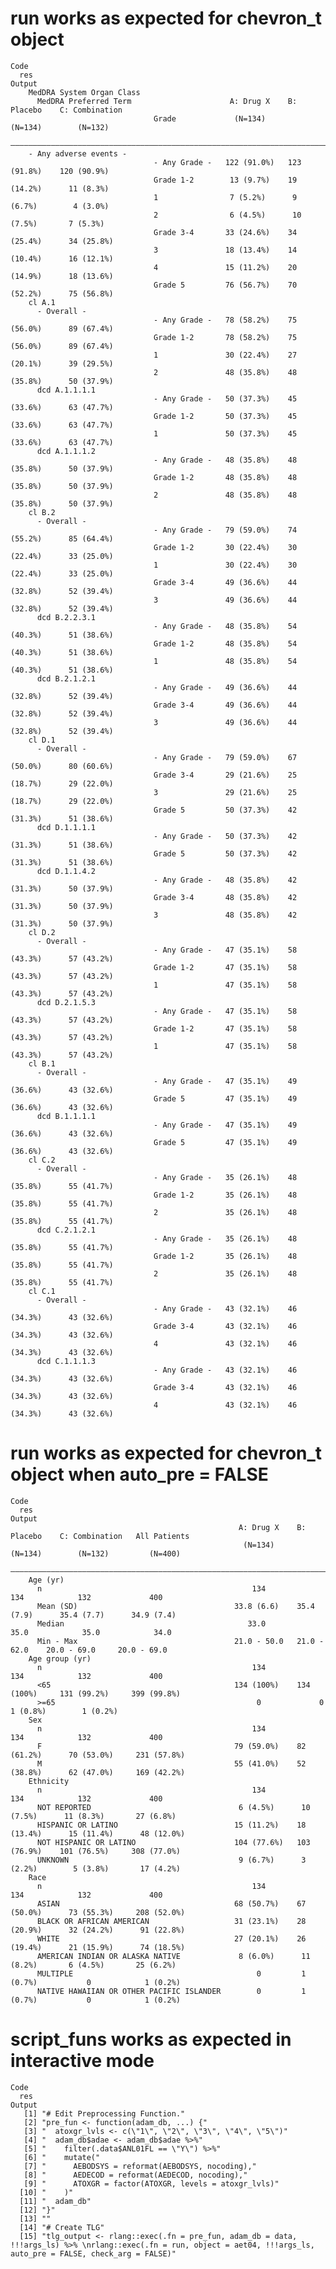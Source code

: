# run works as expected for chevron_t object

    Code
      res
    Output
        MedDRA System Organ Class                                                             
          MedDRA Preferred Term                      A: Drug X    B: Placebo    C: Combination
                                    Grade             (N=134)       (N=134)        (N=132)    
        ——————————————————————————————————————————————————————————————————————————————————————
        - Any adverse events -                                                                
                                    - Any Grade -   122 (91.0%)   123 (91.8%)    120 (90.9%)  
                                    Grade 1-2        13 (9.7%)    19 (14.2%)      11 (8.3%)   
                                    1                7 (5.2%)      9 (6.7%)        4 (3.0%)   
                                    2                6 (4.5%)      10 (7.5%)       7 (5.3%)   
                                    Grade 3-4       33 (24.6%)    34 (25.4%)      34 (25.8%)  
                                    3               18 (13.4%)    14 (10.4%)      16 (12.1%)  
                                    4               15 (11.2%)    20 (14.9%)      18 (13.6%)  
                                    Grade 5         76 (56.7%)    70 (52.2%)      75 (56.8%)  
        cl A.1                                                                                
          - Overall -                                                                         
                                    - Any Grade -   78 (58.2%)    75 (56.0%)      89 (67.4%)  
                                    Grade 1-2       78 (58.2%)    75 (56.0%)      89 (67.4%)  
                                    1               30 (22.4%)    27 (20.1%)      39 (29.5%)  
                                    2               48 (35.8%)    48 (35.8%)      50 (37.9%)  
          dcd A.1.1.1.1                                                                       
                                    - Any Grade -   50 (37.3%)    45 (33.6%)      63 (47.7%)  
                                    Grade 1-2       50 (37.3%)    45 (33.6%)      63 (47.7%)  
                                    1               50 (37.3%)    45 (33.6%)      63 (47.7%)  
          dcd A.1.1.1.2                                                                       
                                    - Any Grade -   48 (35.8%)    48 (35.8%)      50 (37.9%)  
                                    Grade 1-2       48 (35.8%)    48 (35.8%)      50 (37.9%)  
                                    2               48 (35.8%)    48 (35.8%)      50 (37.9%)  
        cl B.2                                                                                
          - Overall -                                                                         
                                    - Any Grade -   79 (59.0%)    74 (55.2%)      85 (64.4%)  
                                    Grade 1-2       30 (22.4%)    30 (22.4%)      33 (25.0%)  
                                    1               30 (22.4%)    30 (22.4%)      33 (25.0%)  
                                    Grade 3-4       49 (36.6%)    44 (32.8%)      52 (39.4%)  
                                    3               49 (36.6%)    44 (32.8%)      52 (39.4%)  
          dcd B.2.2.3.1                                                                       
                                    - Any Grade -   48 (35.8%)    54 (40.3%)      51 (38.6%)  
                                    Grade 1-2       48 (35.8%)    54 (40.3%)      51 (38.6%)  
                                    1               48 (35.8%)    54 (40.3%)      51 (38.6%)  
          dcd B.2.1.2.1                                                                       
                                    - Any Grade -   49 (36.6%)    44 (32.8%)      52 (39.4%)  
                                    Grade 3-4       49 (36.6%)    44 (32.8%)      52 (39.4%)  
                                    3               49 (36.6%)    44 (32.8%)      52 (39.4%)  
        cl D.1                                                                                
          - Overall -                                                                         
                                    - Any Grade -   79 (59.0%)    67 (50.0%)      80 (60.6%)  
                                    Grade 3-4       29 (21.6%)    25 (18.7%)      29 (22.0%)  
                                    3               29 (21.6%)    25 (18.7%)      29 (22.0%)  
                                    Grade 5         50 (37.3%)    42 (31.3%)      51 (38.6%)  
          dcd D.1.1.1.1                                                                       
                                    - Any Grade -   50 (37.3%)    42 (31.3%)      51 (38.6%)  
                                    Grade 5         50 (37.3%)    42 (31.3%)      51 (38.6%)  
          dcd D.1.1.4.2                                                                       
                                    - Any Grade -   48 (35.8%)    42 (31.3%)      50 (37.9%)  
                                    Grade 3-4       48 (35.8%)    42 (31.3%)      50 (37.9%)  
                                    3               48 (35.8%)    42 (31.3%)      50 (37.9%)  
        cl D.2                                                                                
          - Overall -                                                                         
                                    - Any Grade -   47 (35.1%)    58 (43.3%)      57 (43.2%)  
                                    Grade 1-2       47 (35.1%)    58 (43.3%)      57 (43.2%)  
                                    1               47 (35.1%)    58 (43.3%)      57 (43.2%)  
          dcd D.2.1.5.3                                                                       
                                    - Any Grade -   47 (35.1%)    58 (43.3%)      57 (43.2%)  
                                    Grade 1-2       47 (35.1%)    58 (43.3%)      57 (43.2%)  
                                    1               47 (35.1%)    58 (43.3%)      57 (43.2%)  
        cl B.1                                                                                
          - Overall -                                                                         
                                    - Any Grade -   47 (35.1%)    49 (36.6%)      43 (32.6%)  
                                    Grade 5         47 (35.1%)    49 (36.6%)      43 (32.6%)  
          dcd B.1.1.1.1                                                                       
                                    - Any Grade -   47 (35.1%)    49 (36.6%)      43 (32.6%)  
                                    Grade 5         47 (35.1%)    49 (36.6%)      43 (32.6%)  
        cl C.2                                                                                
          - Overall -                                                                         
                                    - Any Grade -   35 (26.1%)    48 (35.8%)      55 (41.7%)  
                                    Grade 1-2       35 (26.1%)    48 (35.8%)      55 (41.7%)  
                                    2               35 (26.1%)    48 (35.8%)      55 (41.7%)  
          dcd C.2.1.2.1                                                                       
                                    - Any Grade -   35 (26.1%)    48 (35.8%)      55 (41.7%)  
                                    Grade 1-2       35 (26.1%)    48 (35.8%)      55 (41.7%)  
                                    2               35 (26.1%)    48 (35.8%)      55 (41.7%)  
        cl C.1                                                                                
          - Overall -                                                                         
                                    - Any Grade -   43 (32.1%)    46 (34.3%)      43 (32.6%)  
                                    Grade 3-4       43 (32.1%)    46 (34.3%)      43 (32.6%)  
                                    4               43 (32.1%)    46 (34.3%)      43 (32.6%)  
          dcd C.1.1.1.3                                                                       
                                    - Any Grade -   43 (32.1%)    46 (34.3%)      43 (32.6%)  
                                    Grade 3-4       43 (32.1%)    46 (34.3%)      43 (32.6%)  
                                    4               43 (32.1%)    46 (34.3%)      43 (32.6%)  

# run works as expected for chevron_t object when auto_pre = FALSE

    Code
      res
    Output
                                                       A: Drug X    B: Placebo    C: Combination   All Patients
                                                        (N=134)       (N=134)        (N=132)         (N=400)   
        ———————————————————————————————————————————————————————————————————————————————————————————————————————
        Age (yr)                                                                                               
          n                                               134           134            132             400     
          Mean (SD)                                   33.8 (6.6)    35.4 (7.9)      35.4 (7.7)      34.9 (7.4) 
          Median                                         33.0          35.0            35.0            34.0    
          Min - Max                                   21.0 - 50.0   21.0 - 62.0    20.0 - 69.0     20.0 - 69.0 
        Age group (yr)                                                                                         
          n                                               134           134            132             400     
          <65                                         134 (100%)    134 (100%)     131 (99.2%)     399 (99.8%) 
          >=65                                             0             0           1 (0.8%)        1 (0.2%)  
        Sex                                                                                                    
          n                                               134           134            132             400     
          F                                           79 (59.0%)    82 (61.2%)      70 (53.0%)     231 (57.8%) 
          M                                           55 (41.0%)    52 (38.8%)      62 (47.0%)     169 (42.2%) 
        Ethnicity                                                                                              
          n                                               134           134            132             400     
          NOT REPORTED                                 6 (4.5%)      10 (7.5%)      11 (8.3%)       27 (6.8%)  
          HISPANIC OR LATINO                          15 (11.2%)    18 (13.4%)      15 (11.4%)      48 (12.0%) 
          NOT HISPANIC OR LATINO                      104 (77.6%)   103 (76.9%)    101 (76.5%)     308 (77.0%) 
          UNKNOWN                                      9 (6.7%)      3 (2.2%)        5 (3.8%)       17 (4.2%)  
        Race                                                                                                   
          n                                               134           134            132             400     
          ASIAN                                       68 (50.7%)    67 (50.0%)      73 (55.3%)     208 (52.0%) 
          BLACK OR AFRICAN AMERICAN                   31 (23.1%)    28 (20.9%)      32 (24.2%)      91 (22.8%) 
          WHITE                                       27 (20.1%)    26 (19.4%)      21 (15.9%)      74 (18.5%) 
          AMERICAN INDIAN OR ALASKA NATIVE             8 (6.0%)      11 (8.2%)       6 (4.5%)       25 (6.2%)  
          MULTIPLE                                         0         1 (0.7%)           0            1 (0.2%)  
          NATIVE HAWAIIAN OR OTHER PACIFIC ISLANDER        0         1 (0.7%)           0            1 (0.2%)  

# script_funs works as expected in interactive mode

    Code
      res
    Output
       [1] "# Edit Preprocessing Function."                                                                                                                                    
       [2] "pre_fun <- function(adam_db, ...) {"                                                                                                                               
       [3] "  atoxgr_lvls <- c(\"1\", \"2\", \"3\", \"4\", \"5\")"                                                                                                             
       [4] "  adam_db$adae <- adam_db$adae %>%"                                                                                                                                
       [5] "    filter(.data$ANL01FL == \"Y\") %>%"                                                                                                                            
       [6] "    mutate("                                                                                                                                                       
       [7] "      AEBODSYS = reformat(AEBODSYS, nocoding),"                                                                                                                    
       [8] "      AEDECOD = reformat(AEDECOD, nocoding),"                                                                                                                      
       [9] "      ATOXGR = factor(ATOXGR, levels = atoxgr_lvls)"                                                                                                               
      [10] "    )"                                                                                                                                                             
      [11] "  adam_db"                                                                                                                                                         
      [12] "}"                                                                                                                                                                 
      [13] ""                                                                                                                                                                  
      [14] "# Create TLG"                                                                                                                                                      
      [15] "tlg_output <- rlang::exec(.fn = pre_fun, adam_db = data, !!!args_ls) %>% \nrlang::exec(.fn = run, object = aet04, !!!args_ls, auto_pre = FALSE, check_arg = FALSE)"

